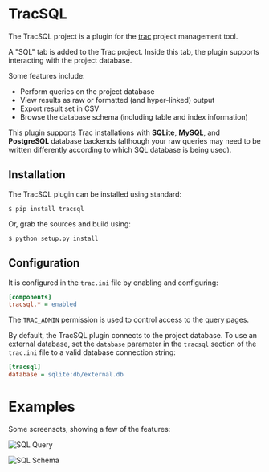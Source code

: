 # TracSQL

The TracSQL project is a plugin for the [trac](https://trac.edgewall.org/)
project management tool.

A "SQL" tab is added to the Trac project.  Inside this tab, the plugin
supports interacting with the project database.

Some features include:

* Perform queries on the project database
* View results as raw or formatted (and hyper-linked) output
* Export result set in CSV
* Browse the database schema (including table and index information)

This plugin supports Trac installations with **SQLite**, **MySQL**, and
**PostgreSQL** database backends (although your raw queries may need to be
written differently according to which SQL database is being used).


## Installation

The TracSQL plugin can be installed using standard:

```
$ pip install tracsql
```

Or, grab the sources and build using:

```
$ python setup.py install
```

## Configuration

It is configured in the ``trac.ini`` file by enabling and configuring:

```ini
[components]
tracsql.* = enabled
```

The ``TRAC_ADMIN`` permission is used to control access to the query pages.

By default, the TracSQL plugin connects to the project database.  To use an
external database, set the ``database`` parameter in the ``tracsql`` section
of the ``trac.ini`` file to a valid database connection string:

```ini
[tracsql]
database = sqlite:db/external.db
```

# Examples

Some screensots, showing a few of the features:

![SQL Query](https://github.com/trac-hacks/tracsql/raw/master/docs/sql-query.png)

![SQL Schema](https://github.com/trac-hacks/tracsql/raw/master/docs/sql-schema.png)

